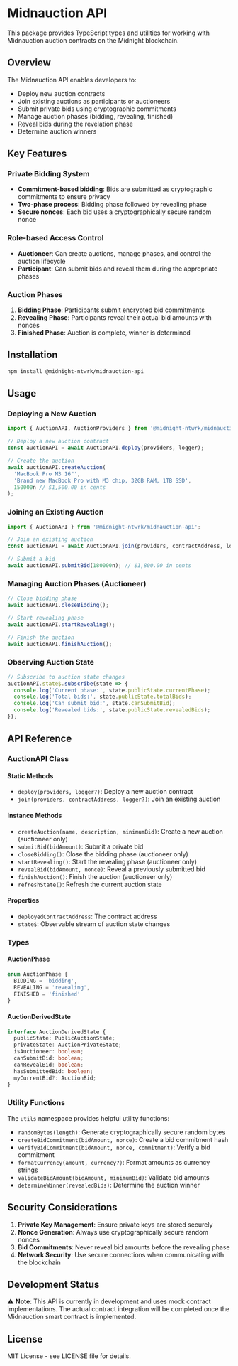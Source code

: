 # Midnauction API

This package provides TypeScript types and utilities for working with Midnauction auction contracts on the Midnight blockchain.

## Overview

The Midnauction API enables developers to:
- Deploy new auction contracts
- Join existing auctions as participants or auctioneers
- Submit private bids using cryptographic commitments
- Manage auction phases (bidding, revealing, finished)
- Reveal bids during the revelation phase
- Determine auction winners

## Key Features

### Private Bidding System
- **Commitment-based bidding**: Bids are submitted as cryptographic commitments to ensure privacy
- **Two-phase process**: Bidding phase followed by revealing phase
- **Secure nonces**: Each bid uses a cryptographically secure random nonce

### Role-based Access Control
- **Auctioneer**: Can create auctions, manage phases, and control the auction lifecycle
- **Participant**: Can submit bids and reveal them during the appropriate phases

### Auction Phases
1. **Bidding Phase**: Participants submit encrypted bid commitments
2. **Revealing Phase**: Participants reveal their actual bid amounts with nonces
3. **Finished Phase**: Auction is complete, winner is determined

## Installation

```bash
npm install @midnight-ntwrk/midnauction-api
```

## Usage

### Deploying a New Auction

```typescript
import { AuctionAPI, AuctionProviders } from '@midnight-ntwrk/midnauction-api';

// Deploy a new auction contract
const auctionAPI = await AuctionAPI.deploy(providers, logger);

// Create the auction
await auctionAPI.createAuction(
  'MacBook Pro M3 16"',
  'Brand new MacBook Pro with M3 chip, 32GB RAM, 1TB SSD',
  150000n // $1,500.00 in cents
);
```

### Joining an Existing Auction

```typescript
import { AuctionAPI } from '@midnight-ntwrk/midnauction-api';

// Join an existing auction
const auctionAPI = await AuctionAPI.join(providers, contractAddress, logger);

// Submit a bid
await auctionAPI.submitBid(180000n); // $1,800.00 in cents
```

### Managing Auction Phases (Auctioneer)

```typescript
// Close bidding phase
await auctionAPI.closeBidding();

// Start revealing phase
await auctionAPI.startRevealing();

// Finish the auction
await auctionAPI.finishAuction();
```

### Observing Auction State

```typescript
// Subscribe to auction state changes
auctionAPI.state$.subscribe(state => {
  console.log('Current phase:', state.publicState.currentPhase);
  console.log('Total bids:', state.publicState.totalBids);
  console.log('Can submit bid:', state.canSubmitBid);
  console.log('Revealed bids:', state.publicState.revealedBids);
});
```

## API Reference

### AuctionAPI Class

#### Static Methods
- `deploy(providers, logger?)`: Deploy a new auction contract
- `join(providers, contractAddress, logger?)`: Join an existing auction

#### Instance Methods
- `createAuction(name, description, minimumBid)`: Create a new auction (auctioneer only)
- `submitBid(bidAmount)`: Submit a private bid
- `closeBidding()`: Close the bidding phase (auctioneer only)
- `startRevealing()`: Start the revealing phase (auctioneer only)
- `revealBid(bidAmount, nonce)`: Reveal a previously submitted bid
- `finishAuction()`: Finish the auction (auctioneer only)
- `refreshState()`: Refresh the current auction state

#### Properties
- `deployedContractAddress`: The contract address
- `state$`: Observable stream of auction state changes

### Types

#### AuctionPhase
```typescript
enum AuctionPhase {
  BIDDING = 'bidding',
  REVEALING = 'revealing',
  FINISHED = 'finished'
}
```

#### AuctionDerivedState
```typescript
interface AuctionDerivedState {
  publicState: PublicAuctionState;
  privateState: AuctionPrivateState;
  isAuctioneer: boolean;
  canSubmitBid: boolean;
  canRevealBid: boolean;
  hasSubmittedBid: boolean;
  myCurrentBid?: AuctionBid;
}
```

### Utility Functions

The `utils` namespace provides helpful utility functions:

- `randomBytes(length)`: Generate cryptographically secure random bytes
- `createBidCommitment(bidAmount, nonce)`: Create a bid commitment hash
- `verifyBidCommitment(bidAmount, nonce, commitment)`: Verify a bid commitment
- `formatCurrency(amount, currency?)`: Format amounts as currency strings
- `validateBidAmount(bidAmount, minimumBid)`: Validate bid amounts
- `determineWinner(revealedBids)`: Determine the auction winner

## Security Considerations

1. **Private Key Management**: Ensure private keys are stored securely
2. **Nonce Generation**: Always use cryptographically secure random nonces
3. **Bid Commitments**: Never reveal bid amounts before the revealing phase
4. **Network Security**: Use secure connections when communicating with the blockchain

## Development Status

⚠️ **Note**: This API is currently in development and uses mock contract implementations. The actual contract integration will be completed once the Midnauction smart contract is implemented.

## License

MIT License - see LICENSE file for details.
